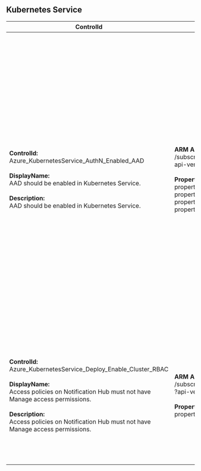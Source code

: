 ## Kubernetes Service

| ControlId | Dependent Azure API(s) and Properties | Control spec |
|-----------|-------------------------------------|------------------|
| <b>ControlId:</b><br>Azure_KubernetesService_AuthN_Enabled_AAD<br><br><b>DisplayName:</b><br>AAD should be enabled in Kubernetes Service.<br><br><b>Description: </b><br> AAD should be enabled in Kubernetes Service. | <b> ARM API to list Container Services at subscription level: </b> <br> /subscriptions/{subscriptionId}/providers/Microsoft.ContainerService/managedClusters? <br> api-version=2020-09-01 <br><br><b>Properties:</b><br> properties.clientAppID <br> properties.serverAppID <br> properties.tenantID <br> properties.managed | <b>Scope: </b> Applies to all variants of Kuberenetes service.<br><br><b>Config: </b> NA<br><br> <b>Passed: </b><br> Azure AD applications (Server App and Client App) **are configured** for Kubernetes Service for authentication of the credentials provided by the client. <br><br> <b>Failed: </b><br>Azure AD applications (Server App and Client App) **are not configured** for Kubernetes Service for authentication of the credentials provided by the client.|
| <b>ControlId:</b><br>Azure_KubernetesService_Deploy_Enable_Cluster_RBAC<br><br><b>DisplayName:</b><br>Access policies on Notification Hub must not have Manage access permissions.<br><br><b>Description: </b><br> Access policies on Notification Hub must not have Manage access permissions. | <b> ARM API to list Container Services at subscription level: </b> <br> /subscriptions/{subscriptionId}/providers/Microsoft.ContainerService/managedClusters<br>?api-version=2020-09-01 <br><br><b>Properties:</b><br> properties.enableRBAC | <b>Scope: </b> Applies to all Azure Kubernetes Service (AKS).<br><br><b>Config: </b> NA<br><br> <b>Passed: </b><br> RBAC is enabled for AKS.<br><br> <b>Failed: </b><br>RBAC is disabled for AKS. |